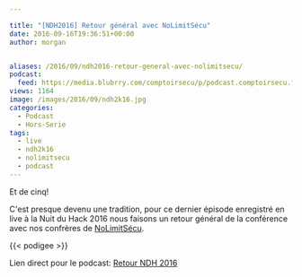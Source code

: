 ```yaml
---

title: "[NDH2016] Retour général avec NoLimitSécu"
date: 2016-09-16T19:36:51+00:00
author: morgan


aliases: /2016/09/ndh2016-retour-general-avec-nolimitsecu/
podcast:
  feed: https://media.blubrry.com/comptoirsecu/p/podcast.comptoirsecu.fr/CSEC.HS27.2016-07-02.NDH2k16_NoLimitSecu.mp3
views: 1164
image: /images/2016/09/ndh2k16.jpg
categories:
  - Podcast
  - Hors-Serie
tags:
  - live
  - ndh2k16
  - nolimitsecu
  - podcast
---
```

Et de cinq!

C'est presque devenu une tradition, pour ce dernier épisode enregistré en live à la Nuit du Hack 2016 nous faisons un retour général de la conférence avec nos confrères de [NoLimitSécu](https://www.nolimitsecu.fr/).

{{< podigee >}}


Lien direct pour le podcast: [Retour NDH 2016](http://podcast.comptoirsecu.fr/CSEC.HS27.2016-07-02.NDH2k16_NoLimitSecu.mp3)
